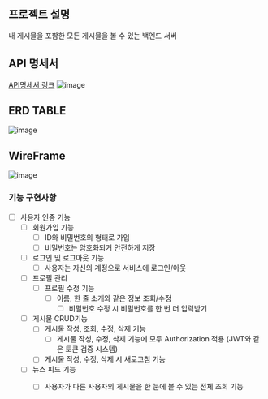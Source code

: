 ## 프로젝트 설명
내 게시물을 포함한 모든 게시물을 볼 수 있는 백엔드 서버

## API 명세서
[API명세서 링크](https://www.notion.so/029df8f3e21a44cea5042fffdfece64e)
![image](https://github.com/dev-pokemon/newsfeed/assets/155534061/49b38e3d-d26c-4842-b52a-101b84727223)


## ERD TABLE
![image](https://github.com/dev-pokemon/newsfeed/assets/155534061/c1546a61-fdf0-41fd-91aa-7355a8e848e0)

## WireFrame
![image](https://github.com/dev-pokemon/newsfeed/assets/155534061/007a1a20-fe3c-47a3-825b-23ecd0c354e5)


### 기능 구현사항
- [ ] 사용자 인증 기능
  - [ ] 회원가입 기능
    - [ ]  ID와 비밀번호의 형태로 가입
      - [ ] 비밀번호는 암호화되거 안전하게 저장
  - [ ] 로그인 및 로그아웃 기능
    - [ ] 사용자는 자신의 계정으로 서비스에 로그인/아웃
    
  - [ ] 프로필 관리
    - [ ] 프로필 수정 기능
      - [ ] 이름, 한 줄 소개와 같은 정보 조회/수정
        - [ ] 비밀번호 수정 시 비밀번호를 한 번 더 입력받기
           
  - [ ] 게시물 CRUD기능
    - [ ] 게시물 작성, 조회, 수정, 삭제 기능
      - [ ] 게시물 작성, 수정, 삭제 기능에 모두 Authorization 적용 (JWT와 같은 토큰 검증 시스템)
    - [ ] 게시물 작성, 수정, 삭제 시 새로고침 기능

  - [ ] 뉴스 피드 기능
    - [ ] 사용자가 다른 사용자의 게시물을 한 눈에 볼 수 있는 전체 조회 기능
        
  
      
